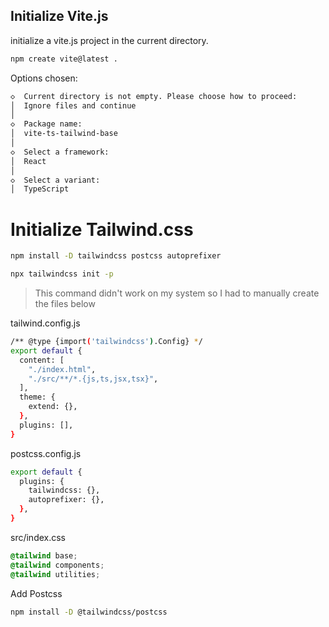 ## Initialize Vite.js

initialize a vite.js project in the current directory.
```sh
npm create vite@latest .
```

Options chosen:
```sh
◇  Current directory is not empty. Please choose how to proceed:
│  Ignore files and continue
│
◇  Package name:
│  vite-ts-tailwind-base
│
◇  Select a framework:
│  React
│
◇  Select a variant:
│  TypeScript
```

# Initialize Tailwind.css

```sh
npm install -D tailwindcss postcss autoprefixer
```

```sh
npx tailwindcss init -p
```
> This command didn't work on my system so I had to manually create the files below

tailwind.config.js

```sh
/** @type {import('tailwindcss').Config} */
export default {
  content: [
    "./index.html",
    "./src/**/*.{js,ts,jsx,tsx}",
  ],
  theme: {
    extend: {},
  },
  plugins: [],
}
```


postcss.config.js

```sh
export default {
  plugins: {
    tailwindcss: {},
    autoprefixer: {},
  },
}
```

src/index.css

```css
@tailwind base;
@tailwind components;
@tailwind utilities;
```

Add Postcss

```sh
npm install -D @tailwindcss/postcss
```
